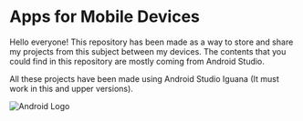 # Apps for Mobile Devices

Hello everyone! This repository has been made as a way to store and share my projects from this subject between my devices.
The contents that you could find in this repository are mostly coming from Android Studio.

All these projects have been made using Android Studio Iguana (It must work in this and upper versions).

![Android Logo](https://www.liderlogo.es/wp-content/uploads/2022/12/Logo-Android-768x480.png)
